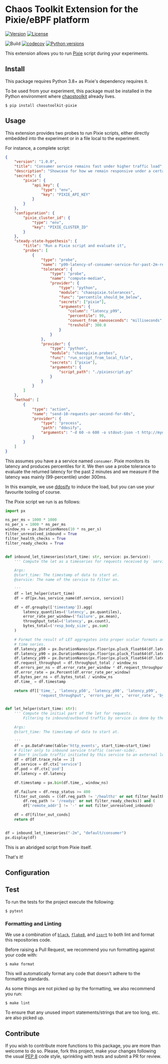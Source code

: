 # Chaos Toolkit Extension for the Pixie/eBPF platform

[![Version](https://img.shields.io/pypi/v/chaostoolkit-pixie.svg)](https://img.shields.io/pypi/v/chaostoolkit-pixie.svg)
[![License](https://img.shields.io/pypi/l/chaostoolkit-pixie.svg)](https://img.shields.io/pypi/l/chaostoolkit-pixie.svg)

![Build](https://github.com/chaostoolkit-incubator/chaostoolkit-pixie/workflows/Build/badge.svg)
[![codecov](https://codecov.io/gh/chaostoolkit-incubator/chaostoolkit-pixie/branch/master/graph/badge.svg)](https://codecov.io/gh/chaostoolkit-incubator/chaostoolkit-pixie)
[![Python versions](https://img.shields.io/pypi/pyversions/chaostoolkit-pixie.svg)](https://www.python.org/)

This extension allows you to run [Pixie](https://px.dev/) script during your
experiments.

## Install

This package requires Python 3.8+ as Pixie's dependency requires it.

To be used from your experiment, this package must be installed in the Python
environment where [chaostoolkit][] already lives.

[chaostoolkit]: https://github.com/chaostoolkit/chaostoolkit

```
$ pip install chaostoolkit-pixie
```

## Usage

This extension provides two probes to run Pixie scripts, either directly
embedded into the experiment or in a file local to the experiment.

For instance, a complete script:

```json
{
    "version": "1.0.0",
    "title": "Consumer service remains fast under higher traffic load",
    "description": "Showcase for how we remain responsive under a certain load. This should help us figure how many replicas we should run",
    "secrets": {
        "pixie": {
            "api_key": {
                "type": "env",
                "key": "PIXIE_API_KEY"
            }
        }
    },
    "configuration": {
        "pixie_cluster_id": {
            "type": "env",
            "key": "PIXIE_CLUSTER_ID"
        }
    },
    "steady-state-hypothesis": {
        "title": "Run a Pixie script and evaluate it",
        "probes": [
            {
                "type": "probe",
                "name": "p99-latency-of-consumer-service-for-past-2m-remained-under-300ms",
                "tolerance": {
                    "type": "probe",
                    "name": "compute-median",
                    "provider": {
                        "type": "python",
                        "module": "chaospixie.tolerances",
                        "func": "percentile_should_be_below",
                        "secrets": ["pixie"],
                        "arguments": {
                            "column": "latency_p99",
                            "percentile": 99,
                            "convert_from_nanoseconds": "milliseconds",
                            "treshold": 300.0
                        }
                    }
                },
                "provider": {
                    "type": "python",
                    "module": "chaospixie.probes",
                    "func": "run_script_from_local_file",
                    "secrets": ["pixie"],
                    "arguments": {
                        "script_path": "./pixiescript.py"
                    }
                }
            }
        ]
    },
    "method": [
        {
            "type": "action",
            "name": "send-10-requests-per-second-for-60s",
            "provider": {
                "type": "process",
                "path": "ddosify",
                "arguments": "-d 60 -n 600 -o stdout-json -t http://mydomain.com/consumer"
            }
        }
    ]
}
```

This assumes you have a a service named `consumer`. Pixie monitors its
latency and produces percentiles for it. We then use a probe tolerance to
evaluate the returned latency for the past 2 minutes and we measure if the
latency was mainly (99-percentile) under 300ms.

In this example, we use [ddosify](https://github.com/ddosify/ddosify) to
induce the load, but you can use your favourite tooling of course.

The Pixie script we run is as follows:

```python
import px

ns_per_ms = 1000 * 1000
ns_per_s = 1000 * ns_per_ms
window_ns = px.DurationNanos(10 * ns_per_s)
filter_unresolved_inbound = True
filter_health_checks = True
filter_ready_checks = True


def inbound_let_timeseries(start_time: str, service: px.Service):
    ''' Compute the let as a timeseries for requests received by `service`.

    Args:
    @start_time: The timestamp of data to start at.
    @service: The name of the service to filter on.

    '''
    df = let_helper(start_time)
    df = df[px.has_service_name(df.service, service)]

    df = df.groupby(['timestamp']).agg(
        latency_quantiles=('latency', px.quantiles),
        error_rate_per_window=('failure', px.mean),
        throughput_total=('latency', px.count),
        bytes_total=('resp_body_size', px.sum)
    )

    # Format the result of LET aggregates into proper scalar formats and
    # time series.
    df.latency_p50 = px.DurationNanos(px.floor(px.pluck_float64(df.latency_quantiles, 'p50')))
    df.latency_p90 = px.DurationNanos(px.floor(px.pluck_float64(df.latency_quantiles, 'p90')))
    df.latency_p99 = px.DurationNanos(px.floor(px.pluck_float64(df.latency_quantiles, 'p99')))
    df.request_throughput = df.throughput_total / window_ns
    df.errors_per_ns = df.error_rate_per_window * df.request_throughput / px.DurationNanos(1)
    df.error_rate = px.Percent(df.error_rate_per_window)
    df.bytes_per_ns = df.bytes_total / window_ns
    df.time_ = df.timestamp

    return df[['time_', 'latency_p50', 'latency_p90', 'latency_p99',
               'request_throughput', 'errors_per_ns', 'error_rate', 'bytes_per_ns']]


def let_helper(start_time: str):
    ''' Compute the initial part of the let for requests.
        Filtering to inbound/outbound traffic by service is done by the calling function.

    Args:
    @start_time: The timestamp of data to start at.

    '''
    df = px.DataFrame(table='http_events', start_time=start_time)
    # Filter only to inbound service traffic (server-side).
    # Don't include traffic initiated by this service to an external location.
    df = df[df.trace_role == 2]
    df.service = df.ctx['service']
    df.pod = df.ctx['pod']
    df.latency = df.latency

    df.timestamp = px.bin(df.time_, window_ns)

    df.failure = df.resp_status >= 400
    filter_out_conds = ((df.req_path != '/healthz' or not filter_health_checks) and (
        df.req_path != '/readyz' or not filter_ready_checks)) and (
        df['remote_addr'] != '-' or not filter_unresolved_inbound)

    df = df[filter_out_conds]
    return df


df = inbound_let_timeseries("-2m", "default/consumer")
px.display(df)
```

This is an abridged script from Pixie itself.

That's it!

## Configuration

<Specify any extra configuration your extension relies on here>

## Test

To run the tests for the project execute the following:

```
$ pytest
```

### Formatting and Linting

We use a combination of [`black`][black], [`flake8`][flake8], and [`isort`][isort]
to both lint and format this repositories code.

[black]: https://github.com/psf/black
[flake8]: https://github.com/PyCQA/flake8
[isort]: https://github.com/PyCQA/isort

Before raising a Pull Request, we recommend you run formatting against your
code with:

```console
$ make format
```

This will automatically format any code that doesn't adhere to the formatting
standards.

As some things are not picked up by the formatting, we also recommend you run:

```console
$ make lint
```

To ensure that any unused import statements/strings that are too long, etc.
are also picked up.

## Contribute

If you wish to contribute more functions to this package, you are more than
welcome to do so. Please, fork this project, make your changes following the
usual [PEP 8][pep8] code style, sprinkling with tests and submit a PR for
review.

[pep8]: https://pycodestyle.readthedocs.io/en/latest/
